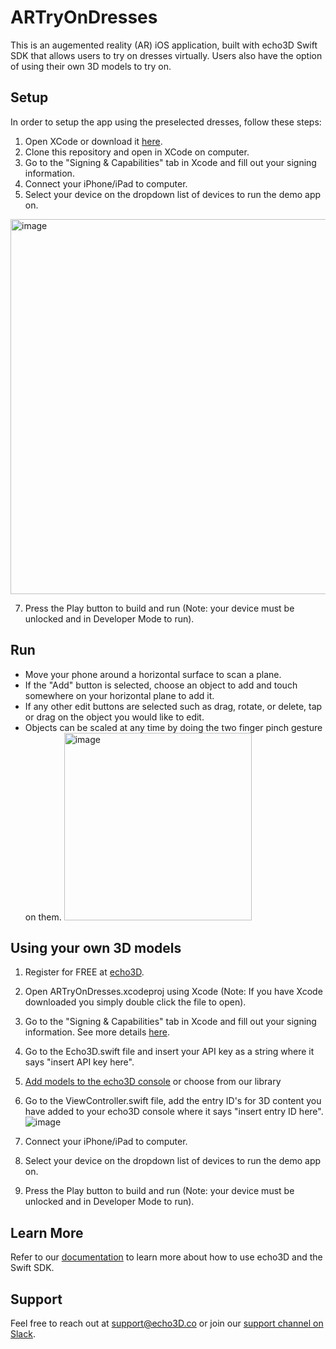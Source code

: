 # ARTryOnDresses
This is an augemented reality (AR) iOS application, built with echo3D Swift SDK that allows users to try on dresses virtually. Users also have the option of using their own 3D models to try on.

## Setup
In order to setup the app using the preselected dresses, follow these steps:
1. Open XCode or download it [here](https://developer.apple.com/xcode/).
2. Clone this repository and open in XCode on computer.
3. Go to the "Signing & Capabilities" tab in Xcode and fill out your signing information.
4. Connect your iPhone/iPad to computer.
5. Select your device on the dropdown list of devices to run the demo app on.
  <img width="600" alt="image" src="https://github.com/amishi00/TryOnDressesAR/assets/98851347/172cf25f-5eda-498b-83d7-55de27d590e7">


7. Press the Play button to build and run (Note: your device must be unlocked and in Developer Mode to run).

## Run
- Move your phone around a horizontal surface to scan a plane.
- If the "Add" button is selected, choose an object to add and touch somewhere on your horizontal plane to add it.
- If any other edit buttons are selected such as drag, rotate, or delete, tap or drag on the object you would like to edit.
- Objects can be scaled at any time by doing the two finger pinch gesture on them.
  <img width="300" alt="image" src="https://github.com/amishi00/TryOnDressesAR/assets/98851347/e8630e88-bac1-4673-9bd5-828a071c0258">


## Using your own 3D models
1. Register for FREE at [echo3D](www.echo3D.com).
2. Open ARTryOnDresses.xcodeproj using Xcode (Note: If you have Xcode downloaded you simply double click the file to open).
3. Go to the "Signing & Capabilities" tab in Xcode and fill out your signing information. See more details [here](https://docs.echo3d.co/swift/adding-ar-capabilities).
4. Go to the Echo3D.swift file and insert your API key as a string where it says "insert API key here".
5. [Add models to the echo3D console](https://docs.echo3d.co/quickstart/add-a-3d-model) or choose from our library
6. Go to the ViewController.swift file, add the entry ID's for 3D content you have added to your echo3D console where it says "insert entry ID here".
 ![image](https://github.com/amishi00/TryOnDressesAR/assets/98851347/dd9fd584-faf1-4708-a9c9-f87c572d52fa)

7. Connect your iPhone/iPad to computer.
8. Select your device on the dropdown list of devices to run the demo app on.
9. Press the Play button to build and run (Note: your device must be unlocked and in Developer Mode to run).

## Learn More
Refer to our [documentation](https://docs.echo3d.com/swift/installation) to learn more about how to use echo3D and the Swift SDK.
## Support
Feel free to reach out at [support@echo3D.co](support@echo3D.co) or join our [support channel on Slack](https://go.echo3d.co/join).

